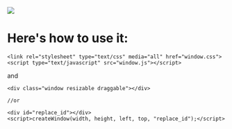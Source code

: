 <img src="https://github.com/user-attachments/assets/450db2b0-582f-4655-85b2-00aff7584e40"></img>

# Here's how to use it:
```
<link rel="stylesheet" type="text/css" media="all" href="window.css">
<script type="text/javascript" src="window.js"></script>
```
and
```
<div class="window resizable draggable"></div>

//or

<div id="replace_id"></div>
<script>createWindow(width, height, left, top, "replace_id");</script>
```
